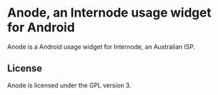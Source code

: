 # Anode, an Internode usage widget for Android

Anode is a Android usage widget for Internode, an Australian ISP.


## License

Anode is licensed under the GPL version 3.
